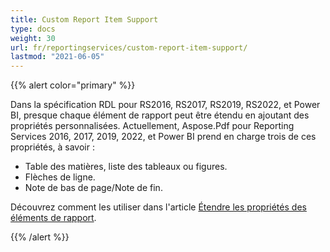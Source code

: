 ```yaml
---
title: Custom Report Item Support
type: docs
weight: 30
url: fr/reportingservices/custom-report-item-support/
lastmod: "2021-06-05"
---
```


{{% alert color="primary" %}}

Dans la spécification RDL pour RS2016, RS2017, RS2019, RS2022, et Power BI, presque chaque élément de rapport peut être étendu en ajoutant des propriétés personnalisées. Actuellement, Aspose.Pdf pour Reporting Services 2016, 2017, 2019, 2022, et Power BI prend en charge trois de ces propriétés, à savoir :

- Table des matières, liste des tableaux ou figures.
- Flèches de ligne.
- Note de bas de page/Note de fin.

Découvrez comment les utiliser dans l'article [Étendre les propriétés des éléments de rapport](/pdf/reportingservices/expand-report-items-properties/).

{{% /alert %}}